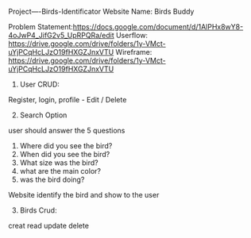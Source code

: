 Project—-Birds-Identificator
Website Name: Birds Buddy

Problem Statement:https://docs.google.com/document/d/1AlPHx8wY8-4oJwP4_JifG2v5_UpRPQRa/edit
Userflow: https://drive.google.com/drive/folders/1y-VMct-uYjPCqHcLJzO19fHXGZJnxVTU
Wireframe: https://drive.google.com/drive/folders/1y-VMct-uYjPCqHcLJzO19fHXGZJnxVTU

1. User CRUD:

Register,
login,
profile - Edit / Delete

2. Search Option

user should answer the 5 questions

1) Where did you see the bird?
2) When did you see the bird?
3) What size was the bird?
4) what are the main color?
5) was the bird doing?

Website identify the bird and show to the user

3. Birds Crud:

creat 
read
update
delete

